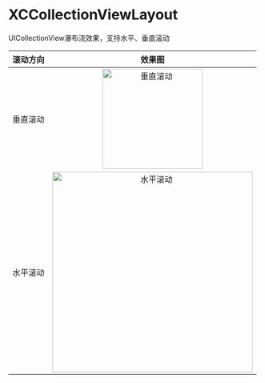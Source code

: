 # XCCollectionViewLayout
UICollectionView瀑布流效果，支持水平、垂直滚动

|滚动方向|效果图|
|:-:|:-:|
|垂直滚动|<img src = "https://github.com/wangxiaocan/XCCollectionViewLayout/blob/master/Resources/vertical.gif" width = "200px" alt="垂直滚动"/>|
|水平滚动|<img src = "https://github.com/wangxiaocan/XCCollectionViewLayout/blob/master/Resources/horizontal.gif" width = "400px" alt="水平滚动"/>|
